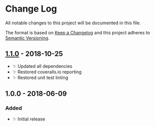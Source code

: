 # Change Log

All notable changes to this project will be documented in this file.

The format is based on [Keep a Changelog](http://keepachangelog.com/)
and this project adheres to [Semantic Versioning](http://semver.org/).

## [1.1.0] - 2018-10-25

- ✨ Updated all dependencies
- ✨ Restored coveralls.io reporting
- ✨ Restored unit test linting

## 1.0.0 - 2018-06-09

### Added

- ✨ Initial release

[1.1.0]: https://bitbucket.org/codsen/ranges-invert/branches/compare/v1.1.0%0Dv1.0.8#diff
